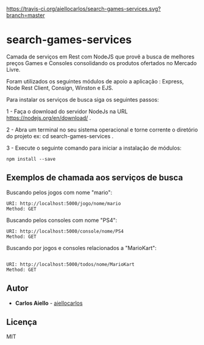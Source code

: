 https://travis-ci.org/aiellocarlos/search-games-services.svg?branch=master
# search-games-services

Camada de serviços em Rest com NodeJS que provê a busca de melhores preços Games e Consoles consolidando os produtos ofertados no 
Mercado Livre.

Foram utilizados os seguintes módulos de apoio a aplicação : Express, Node Rest Client, Consign, Winston e EJS.

Para instalar os serviços de busca siga os seguintes passos:

1 - Faça o download do servidor NodeJs na URL https://nodejs.org/en/download/ .

2 - Abra um terminal no seu sistema operacional e torne corrente o diretório do projeto ex: cd search-games-services .

3 - Execute o seguinte comando para iniciar a instalação de módulos:
```
npm install --save

```

## Exemplos de chamada aos serviços de busca

Buscando pelos jogos com nome "mario":

```
URI: http://localhost:5000/jogo/nome/mario
Method: GET
```

Buscando pelos consoles com nome "PS4":

```
URI: http://localhost:5000/console/nome/PS4
Method: GET
```
Buscando por jogos e consoles relacionados a "MarioKart":

```

URI: http://localhost:5000/todos/nome/MarioKart
Method: GET
```
## Autor

* **Carlos Aiello** - [aiellocarlos](https://github.com/aiellocarlos)

## Licença

MIT 
